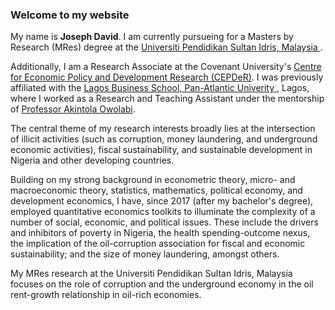 ### Welcome to my website

My name is **Joseph David**. I am currently pursueing for a Masters by Research (MRes) degree at the <a href ="https://fpe.upsi.edu.my/master/">Universiti Pendidikan Sultan Idris, Malaysia </a>. 

Additionally, I am a Research Associate at the Covenant University's <a href ="https://cepder.covenantuniversity.edu.ng/"> Centre for Economic Policy and Development Research (CEPDeR)</a>. I was previously affiliated with the <a href="https://lbs.edu.ng" target="_blank">Lagos Business School, Pan-Atlantic Univerity </a>, Lagos, where I worked as a Research and Teaching Assistant under the mentorship of <a href ="https://www.lbs.edu.ng/faculty_profiles/akintola-owolabi/">Professor Akintola Owolabi</a>.  

The central theme of my research interests broadly lies at the intersection of illicit activities (such as corruption, money laundering, and underground economic activities), fiscal sustainability, and sustainable development in Nigeria and other developing countries. 


Building on my strong background in econometric theory, micro- and macroeconomic theory, statistics, mathematics, political economy, and development economics, I have, since 2017 (after my bachelor's degree), employed quantitative economics toolkits to illuminate the complexity of a number of social, economic, and political issues. These include the drivers and inhibitors of poverty in Nigeria, the health spending-outcome nexus, the implication of the oil-corruption association for fiscal and economic sustainability; and the size of money laundering, amongst others.

My MRes research at the Universiti Pendidikan Sultan Idris, Malaysia focuses on the role of corruption and the underground economy in the oil rent-growth relationship in oil-rich economies.
